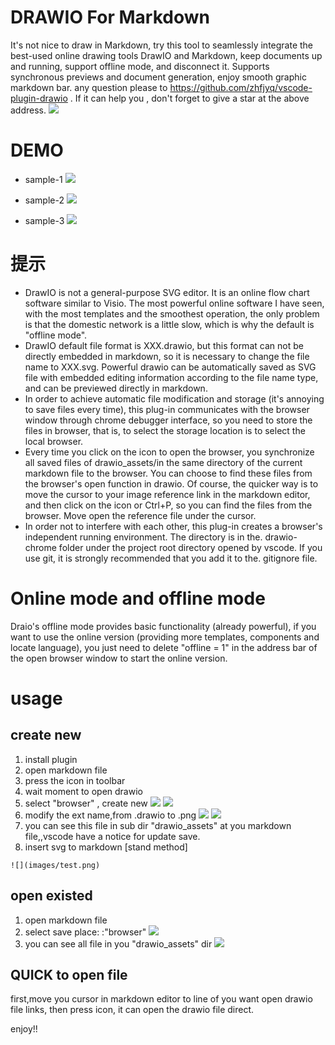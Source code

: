 # DRAWIO For Markdown
It's not nice to draw in Markdown, try this tool to seamlessly integrate the best-used online drawing tools DrawIO and Markdown, keep documents up and running, support offline mode, and disconnect it. Supports synchronous previews and document generation, enjoy smooth graphic markdown bar. any question please to https://github.com/zhfjyq/vscode-plugin-drawio .
If it can help you , don't forget to give a star at the above address.
![](images/屏幕快照&#32;2019-10-15&#32;上午8.59.29.png)

# DEMO
* sample-1
![](drawio_assets/demo1.png)

* sample-2
![](drawio_assets/demo2.png)

* sample-3
![](drawio_assets/demo3.png)

#  提示
* DrawIO is not a general-purpose SVG editor. It is an online flow chart software similar to Visio. The most powerful online software I have seen, with the most templates and the smoothest operation, the only problem is that the domestic network is a little slow, which is why the default is "offline mode".
* DrawIO default file format is XXX.drawio, but this format can not be directly embedded in markdown, so it is necessary to change the file name to XXX.svg. Powerful drawio can be automatically saved as SVG file with embedded editing information according to the file name type, and can be previewed directly in markdown.
* In order to achieve automatic file modification and storage (it's annoying to save files every time), this plug-in communicates with the browser window through chrome debugger interface, so you need to store the files in browser, that is, to select the storage location is to select the local browser.
* Every time you click on the icon to open the browser, you synchronize all saved files of drawio_assets/in the same directory of the current markdown file to the browser. You can choose to find these files from the browser's open function in drawio. Of course, the quicker way is to move the cursor to your image reference link in the markdown editor, and then click on the icon or Ctrl+P, so you can find the files from the browser. Move open the reference file under the cursor.
* In order not to interfere with each other, this plug-in creates a browser's independent running environment. The directory is in the. drawio-chrome folder under the project root directory opened by vscode. If you use git, it is strongly recommended that you add it to the. gitignore file.

# Online mode and offline mode
Draio's offline mode provides basic functionality (already powerful), if you want to use the online version (providing more templates, components and locate language), you just need to delete "offline = 1" in the address bar of the open browser window to start the online version.


# usage

## create new
1. install plugin
2. open markdown file
3. press the icon in toolbar
4. wait moment to open drawio
5. select "browser" , create new
![](images/op01.png)
![](images/op02.png)
6. modify the ext name,from .drawio to .png
![](images/op03.png)
![](images/op04.png)
1. you can see this file in sub dir "drawio_assets" at you markdown file,,vscode have a notice for update save.
2. insert svg to markdown [stand method]
```
![](images/test.png)
```
## open existed
1. open markdown file
2. select save place: :"browser"
![](images/op01.png)
1. you can see all file in you "drawio_assets" dir
![](images/op05.png)

## QUICK to open file
first,move you cursor in markdown editor to line of you want open drawio file links, then press icon, it can open the drawio file direct.

enjoy!!

